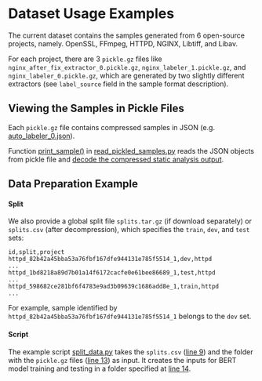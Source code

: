 # Dataset Usage Examples

The current dataset contains the samples generated from 6 open-source projects, namely. OpenSSL, FFmpeg, HTTPD, NGINX, Libtiff, and Libav. 

For each project, there are 3 `pickle.gz` files like `nginx_after_fix_extractor_0.pickle.gz`, `nginx_labeler_1.pickle.gz`, and `nginx_labeler_0.pickle.gz`, which are generated by two slightly different extractors (see `label_source` field in the sample format description).


## Viewing the Samples in Pickle Files

Each `pickle.gz` file contains compressed samples in JSON (e.g. [auto_labeler_0.json](samples/auto_labeler_0.json)). 

Function [print_sample()](../scripts/dataset_generator/misc/read_pickled_samples.py#L24-L52) in [read_pickled_samples.py](../scripts/dataset_generator/misc/read_pickled_samples.py) reads the JSON objects from pickle file and [decode the compressed static analysis output](../scripts/dataset_generator/misc/read_pickled_samples.py#L49). 



## Data Preparation Example  

#### Split
We also provide a global split file `splits.tar.gz` (if download separately) or `splits.csv` (after decompression), which specifies the `train`, `dev`, and `test` sets:
```
id,split,project
httpd_82b42a45bba53a76fbf167dfe944131e785f5514_1,dev,httpd
...
httpd_1bd8218a89d7b01a14f6172cacfe0e61bee86689_1,test,httpd
...
httpd_598682ce281bf6f4783e9ad3b09639c1686add8e_1,train,httpd
...
```
For example, sample identified by `httpd_82b42a45bba53a76fbf167dfe944131e785f5514_1` belongs to the `dev` set.


#### Script

The example script [split_data.py](../scripts/data_splits/split_data.py) takes the `splits.csv` ([line 9](../scripts/data_splits/split_data.py#L9)) and the folder with the `pickle.gz` files ([line 13](../scripts/data_splits/split_data.py#L13)) as input. It creates the inputs for BERT model training and testing in a folder specified at [line 14](../scripts/data_splits/split_data.py#L14).